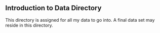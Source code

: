 Introduction to Data Directory
---
This directory is assigned for all my data to go into. A final data set may reside in this directory.
